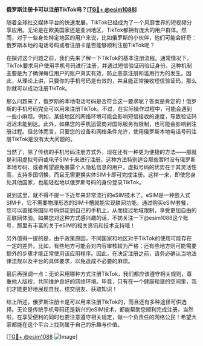**俄罗斯注册卡可以注册TikTok吗？[[TG💪+ @esim1088](https://t.me/s/esim1088)]**

随着全球社交媒体平台的快速发展，TikTok已经成为了一个风靡世界的短视频分享应用。无论是在欧美国家还是亚洲地区，TikTok都拥有庞大的用户群体。然而，对于一些身处特定地区的用户来说，比如俄罗斯的小伙伴，他们可能会好奇：俄罗斯本地的电话号码或者注册卡是否能够顺利注册TikTok呢？

在探讨这个问题之前，我们先来了解一下TikTok的基本注册流程。通常情况下，TikTok要求用户使用手机号码进行注册，并通过短信验证码验证身份。这种机制主要是为了确保每位用户的账户真实有效，防止恶意注册和滥用行为的发生。因此，从理论上讲，只要你的手机号码是有效的，并且能正常接收短信验证码，那么你就可以成功注册TikTok。

那么问题来了，俄罗斯的本地电话号码是否符合这一要求呢？答案是肯定的！俄罗斯的手机号码完全可以用来注册TikTok。不过，在实际操作过程中，可能会遇到一些小麻烦。例如，某些地区的网络环境可能会影响短信接收的速度，导致验证码迟迟未能到达。此外，如果您的手机运营商对国际服务有限制，也可能会影响到注册过程。但总体而言，只要您的设备和网络条件允许，使用俄罗斯本地电话号码注册TikTok是没有太大问题的。

当然了，除了传统的手机号码注册方式外，现在还有一种更为便捷的方法——那就是利用虚拟号码或电子SIM卡来进行注册。这种方法特别适合那些暂时没有俄罗斯本地号码、或者希望避免暴露个人隐私信息的用户。虚拟号码的优势在于其灵活性高，支持多国切换，而且无需更换实体SIM卡即可完成注册。这样一来，即使您身处其他国家，也能轻松地以俄罗斯号码的身份登录TikTok。

说到这里，就不得不提一下近年来非常流行的eSIM技术了。eSIM是一种嵌入式SIM卡，它不需要物理形态的SIM卡槽就能实现联网功能。通过购买eSIM套餐，您可以直接将国际号码绑定到自己的手机上，从而绕过地域限制，享受更加自由的互联网体验。如果您对这种方式感兴趣的话，不妨关注一下@esim1088这个账号，那里有丰富的关于eSIM的相关资讯和技术支持哦！

另外值得一提的是，由于政策原因，不同国家和地区对于TikTok的使用可能存在一定的差异。比如，有些地方可能会对内容审核较为严格；还有些地方则可能需要额外的步骤才能正常使用该应用程序。因此，在决定注册之前，请务必确认当地法律法规以及平台的具体要求，以免造成不必要的麻烦。

最后再强调一点：无论采用哪种方式注册TikTok，我们都应该遵守相关规则，尊重他人版权，共同维护良好的网络环境。毕竟，只有在一个健康和谐的空间里，我们才能更好地展现自我、结交朋友、获取知识！

综上所述，俄罗斯注册卡是可以用来注册TikTok的，而且还有多种途径可供选择。无论是传统手机号码还是新兴的eSIM技术，都能帮助您顺利完成注册。当然啦，在享受便利的同时也要注意遵守相关规定，做一个负责任的网络公民！希望大家都能在这个平台上找到属于自己的乐趣与价值。

[[TG💪+ @esim1088](https://t.me/s/esim1088) ![Image](https://i.postimg.cc/4NQfJmqS/Snipaste-2025-05-13-00-14-12.png)]
